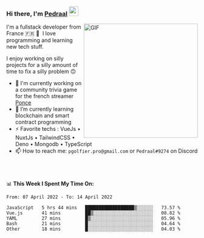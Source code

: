 ### Hi there, I'm <a href="https://pedraal.dev" target="_blank">Pedraal</a> <img src="https://media.giphy.com/media/hvRJCLFzcasrR4ia7z/giphy.gif" width="25px">
<img align="right" alt="GIF" src="https://pedraal.dev/avatar.png" width="300" height="300" />

I'm a fullstack developer from France 🇫🇷 🥖 &nbsp;I love programming and learning new
tech stuff.

I enjoy working on silly projects for a silly amount of time to fix a silly problem 🙃

- 🔭  I'm currently working on a community trivia game for the french streamer <a href="https://twitch.tv/ponce" target="_blank">Ponce</a>
- 🌱 I’m currently learning blockchain and smart contract programming
- ⚡ Favorite techs : VueJs &bull; NuxtJs &bull; TailwindCSS &bull; Deno &bull; Mongodb &bull; TypeScript
- 📫 How to reach me: `pgolfier.pro@gmail.com` or `Pedraal#9274` on Discord

<br>
<br>

📊 **This Week I Spent My Time On:**
<!--START_SECTION:waka-->

```text
From: 07 April 2022 - To: 14 April 2022

JavaScript   5 hrs 44 mins   ██████████████████▒░░░░░░   73.57 %
Vue.js       41 mins         ██▒░░░░░░░░░░░░░░░░░░░░░░   08.82 %
YAML         27 mins         █▒░░░░░░░░░░░░░░░░░░░░░░░   05.96 %
Bash         21 mins         █░░░░░░░░░░░░░░░░░░░░░░░░   04.64 %
Other        18 mins         █░░░░░░░░░░░░░░░░░░░░░░░░   04.03 %
```

<!--END_SECTION:waka-->
